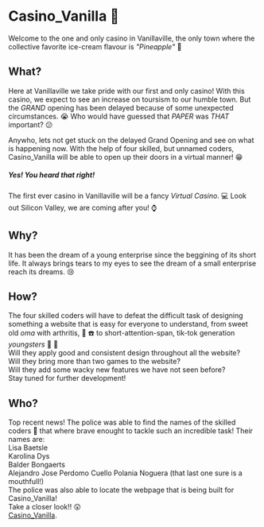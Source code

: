 # Casino_Vanilla :slot_machine:

Welcome to the one and only casino in Vanillaville, the only town where the collective favorite ice-cream flavour is _"Pineapple"_ :pineapple:


## What?

Here at Vanillaville we take pride with our first and only casino! With this casino, we expect to see an increase on toursism to our humble town. But the _GRAND_ opening has been delayed because of some unexpected circumstances. :sob: Who would have guessed that *PAPER* was *THAT* important? :confused:

Anywho, lets not get stuck on the delayed Grand Opening and see on what is happening now. With the help of four skilled, but unnamed coders, Casino_Vanilla will be able to open up their doors in a virtual manner! :grin:
##### Yes! You heard that right!
The first ever casino in Vanillaville will be a fancy _Virtual Casino_. :computer: Look out Silicon Valley, we are coming after you! :watch:

## Why?

It has been the dream of a young enterprise since the beggining of its short life. It always brings tears to my eyes to see the dream of a small enterprise reach its dreams. :cry:

## How?

The four skilled coders will have to defeat the difficult task of designing something a website that is easy for everyone to understand, from sweet old _oma_ with arthritis, :older_woman: :phone: to short-attention-span, tik-tok generation _youngsters_ :baby: :iphone: <br>
Will they apply good and consistent design throughout all the website? <br>
Will they bring more than two games to the website? <br>
Will they add some wacky new features we have not seen before? <br>
Stay tuned for further development!

## Who?

Top recent news! The police was able to find the names of the skilled coders :busts_in_silhouette: that where brave enought to tackle such an incredible task! Their names are: <br>
Lisa Baetsle <br>
Karolina Dys <br>
Balder Bongaerts <br>
Alejandro Jose Perdomo Cuello Polania Noguera (that last one sure is a mouthfull!) <br>
The police was also able to locate the webpage that is being built for Casino_Vanilla! <br>
Take a closer look!! :astonished: <br>
[Casino_Vanilla](https://balderb.github.io/Casino_Vanilla/index.html). 
